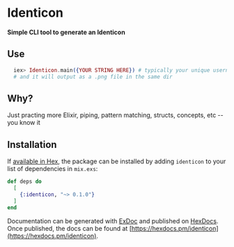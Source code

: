 # Identicon

**Simple CLI tool to generate an Identicon**

## Use

```elixir
  iex> Identicon.main({YOUR STRING HERE}) # typically your unique username
  # and it will output as a .png file in the same dir
```

## Why?

Just practing more Elixir, piping, pattern matching, structs, concepts, etc -- you know it

## Installation

If [available in Hex](https://hex.pm/docs/publish), the package can be installed
by adding `identicon` to your list of dependencies in `mix.exs`:

```elixir
def deps do
  [
    {:identicon, "~> 0.1.0"}
  ]
end
```

Documentation can be generated with [ExDoc](https://github.com/elixir-lang/ex_doc)
and published on [HexDocs](https://hexdocs.pm). Once published, the docs can
be found at [https://hexdocs.pm/identicon](https://hexdocs.pm/identicon).

